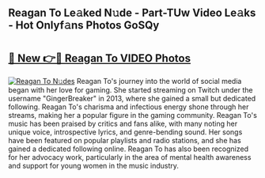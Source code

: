 ## Reagan To Le𝚊ked N𝚞de - Part-TUw Video Le𝚊ks - Hot Onlyf𝚊ns Photos GoSQy

# <h2><a href="http://ab30933.deff.icu/?id=Reagan+To">🔗 New 👉🔴 Reagan To VIDEO Photos</a></h2>

[![Reagan To N𝚞des](https://i.imgur.com/rIISA9y.gif)](http://ab30933.deff.icu/?id=Reagan+To)
Reagan To's journey into the world of social media began with her love for gaming. She started streaming on Twitch under the username "GingerBreaker" in 2013, where she gained a small but dedicated following. Reagan To's charisma and infectious energy shone through her streams, making her a popular figure in the gaming community. Reagan To's music has been praised by critics and fans alike, with many noting her unique voice, introspective lyrics, and genre-bending sound. Her songs have been featured on popular playlists and radio stations, and she has gained a dedicated following online. Reagan To has also been recognized for her advocacy work, particularly in the area of mental health awareness and support for young women in the music industry.
